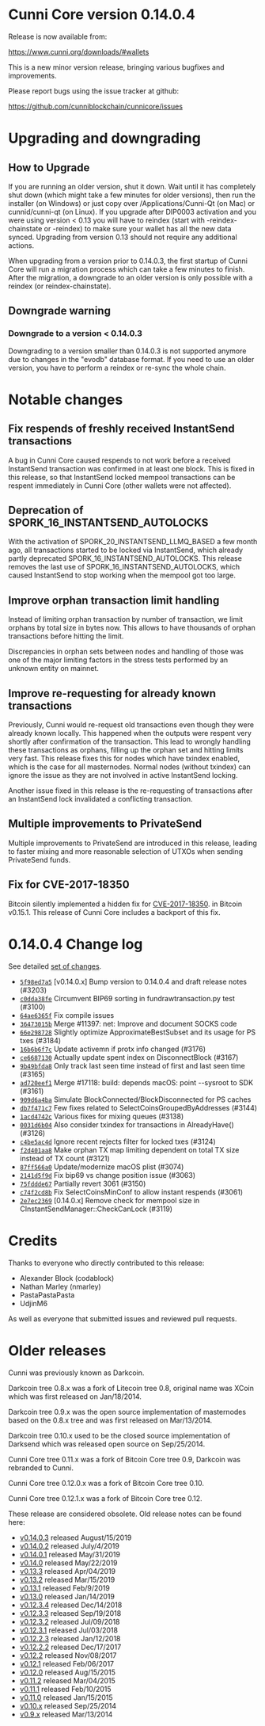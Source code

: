 Cunni Core version 0.14.0.4
==========================

Release is now available from:

  <https://www.cunni.org/downloads/#wallets>

This is a new minor version release, bringing various bugfixes and improvements.

Please report bugs using the issue tracker at github:

  <https://github.com/cunniblockchain/cunnicore/issues>


Upgrading and downgrading
=========================

How to Upgrade
--------------

If you are running an older version, shut it down. Wait until it has completely
shut down (which might take a few minutes for older versions), then run the
installer (on Windows) or just copy over /Applications/Cunni-Qt (on Mac) or
cunnid/cunni-qt (on Linux). If you upgrade after DIP0003 activation and you were
using version < 0.13 you will have to reindex (start with -reindex-chainstate
or -reindex) to make sure your wallet has all the new data synced. Upgrading from
version 0.13 should not require any additional actions.

When upgrading from a version prior to 0.14.0.3, the
first startup of Cunni Core will run a migration process which can take a few minutes
to finish. After the migration, a downgrade to an older version is only possible with
a reindex (or reindex-chainstate).

Downgrade warning
-----------------

### Downgrade to a version < 0.14.0.3

Downgrading to a version smaller than 0.14.0.3 is not supported anymore due to changes
in the "evodb" database format. If you need to use an older version, you have to perform
a reindex or re-sync the whole chain.

Notable changes
===============

Fix respends of freshly received InstantSend transactions
---------------------------------------------------------

A bug in Cunni Core caused respends to not work before a received InstantSend transaction was confirmed in at least
one block. This is fixed in this release, so that InstantSend locked mempool transactions can be
respent immediately in Cunni Core (other wallets were not affected).

Deprecation of SPORK_16_INSTANTSEND_AUTOLOCKS
---------------------------------------------

With the activation of SPORK_20_INSTANTSEND_LLMQ_BASED a few month ago, all transactions started to be locked via
InstantSend, which already partly deprecated SPORK_16_INSTANTSEND_AUTOLOCKS. This release removes the last use
of SPORK_16_INSTANTSEND_AUTOLOCKS, which caused InstantSend to stop working when the mempool got too large.

Improve orphan transaction limit handling
-----------------------------------------

Instead of limiting orphan transaction by number of transaction, we limit orphans by total size in bytes
now. This allows to have thousands of orphan transactions before hitting the limit.

Discrepancies in orphan sets between nodes and handling of those was one of the major limiting factors in
the stress tests performed by an unknown entity on mainnet.

Improve re-requesting for already known transactions
----------------------------------------------------

Previously, Cunni would re-request old transactions even though they were already known locally. This
happened when the outputs were respent very shortly after confirmation of the transaction. This lead to
wrongly handling these transactions as orphans, filling up the orphan set and hitting limits very fast.
This release fixes this for nodes which have txindex enabled, which is the case for all masternodes. Normal
nodes (without txindex) can ignore the issue as they are not involved in active InstantSend locking.

Another issue fixed in this release is the re-requesting of transactions after an InstantSend lock invalidated
a conflicting transaction.

Multiple improvements to PrivateSend
------------------------------------

Multiple improvements to PrivateSend are introduced in this release, leading to faster mixing and more
reasonable selection of UTXOs when sending PrivateSend funds.

Fix for CVE-2017-18350
----------------------

Bitcoin silently implemented a hidden fix for [CVE-2017-18350](https://lists.linuxfoundation.org/pipermail/bitcoin-dev/2019-November/017453.html).
in Bitcoin v0.15.1. This release of Cunni Core includes a backport of this fix.


0.14.0.4 Change log
===================

See detailed [set of changes](https://github.com/cunniblockchain/cunnicore/compare/v0.14.0.3...cunnipay:v0.14.0.4).

- [`5f98ed7a5`](https://github.com/cunniblockchain/cunnicore/commit/5f98ed7a5) [v0.14.0.x] Bump version to 0.14.0.4 and draft release notes (#3203)
- [`c0dda38fe`](https://github.com/cunniblockchain/cunnicore/commit/c0dda38fe) Circumvent BIP69 sorting in fundrawtransaction.py test (#3100)
- [`64ae6365f`](https://github.com/cunniblockchain/cunnicore/commit/64ae6365f) Fix compile issues
- [`36473015b`](https://github.com/cunniblockchain/cunnicore/commit/36473015b) Merge #11397: net: Improve and document SOCKS code
- [`66e298728`](https://github.com/cunniblockchain/cunnicore/commit/66e298728) Slightly optimize ApproximateBestSubset and its usage for PS txes (#3184)
- [`16b6b6f7c`](https://github.com/cunniblockchain/cunnicore/commit/16b6b6f7c) Update activemn if protx info changed (#3176)
- [`ce6687130`](https://github.com/cunniblockchain/cunnicore/commit/ce6687130) Actually update spent index on DisconnectBlock (#3167)
- [`9b49bfda8`](https://github.com/cunniblockchain/cunnicore/commit/9b49bfda8) Only track last seen time instead of first and last seen time (#3165)
- [`ad720eef1`](https://github.com/cunniblockchain/cunnicore/commit/ad720eef1) Merge #17118: build: depends macOS: point --sysroot to SDK (#3161)
- [`909d6a4ba`](https://github.com/cunniblockchain/cunnicore/commit/909d6a4ba) Simulate BlockConnected/BlockDisconnected for PS caches
- [`db7f471c7`](https://github.com/cunniblockchain/cunnicore/commit/db7f471c7) Few fixes related to SelectCoinsGroupedByAddresses (#3144)
- [`1acd4742c`](https://github.com/cunniblockchain/cunnicore/commit/1acd4742c) Various fixes for mixing queues (#3138)
- [`0031d6b04`](https://github.com/cunniblockchain/cunnicore/commit/0031d6b04) Also consider txindex for transactions in AlreadyHave() (#3126)
- [`c4be5ac4d`](https://github.com/cunniblockchain/cunnicore/commit/c4be5ac4d) Ignore recent rejects filter for locked txes (#3124)
- [`f2d401aa8`](https://github.com/cunniblockchain/cunnicore/commit/f2d401aa8) Make orphan TX map limiting dependent on total TX size instead of TX count (#3121)
- [`87ff566a0`](https://github.com/cunniblockchain/cunnicore/commit/87ff566a0) Update/modernize macOS plist (#3074)
- [`2141d5f9d`](https://github.com/cunniblockchain/cunnicore/commit/2141d5f9d) Fix bip69 vs change position issue (#3063)
- [`75fddde67`](https://github.com/cunniblockchain/cunnicore/commit/75fddde67) Partially revert 3061 (#3150)
- [`c74f2cd8b`](https://github.com/cunniblockchain/cunnicore/commit/c74f2cd8b) Fix SelectCoinsMinConf to allow instant respends (#3061)
- [`2e7ec2369`](https://github.com/cunniblockchain/cunnicore/commit/2e7ec2369) [0.14.0.x] Remove check for mempool size in CInstantSendManager::CheckCanLock (#3119)

Credits
=======

Thanks to everyone who directly contributed to this release:

- Alexander Block (codablock)
- Nathan Marley (nmarley)
- PastaPastaPasta
- UdjinM6

As well as everyone that submitted issues and reviewed pull requests.

Older releases
==============

Cunni was previously known as Darkcoin.

Darkcoin tree 0.8.x was a fork of Litecoin tree 0.8, original name was XCoin
which was first released on Jan/18/2014.

Darkcoin tree 0.9.x was the open source implementation of masternodes based on
the 0.8.x tree and was first released on Mar/13/2014.

Darkcoin tree 0.10.x used to be the closed source implementation of Darksend
which was released open source on Sep/25/2014.

Cunni Core tree 0.11.x was a fork of Bitcoin Core tree 0.9,
Darkcoin was rebranded to Cunni.

Cunni Core tree 0.12.0.x was a fork of Bitcoin Core tree 0.10.

Cunni Core tree 0.12.1.x was a fork of Bitcoin Core tree 0.12.

These release are considered obsolete. Old release notes can be found here:

- [v0.14.0.3](https://github.com/cunniblockchain/cunnicore/blob/master/doc/release-notes/cunni/release-notes-0.14.0.3.md) released August/15/2019
- [v0.14.0.2](https://github.com/cunniblockchain/cunnicore/blob/master/doc/release-notes/cunni/release-notes-0.14.0.2.md) released July/4/2019
- [v0.14.0.1](https://github.com/cunniblockchain/cunnicore/blob/master/doc/release-notes/cunni/release-notes-0.14.0.1.md) released May/31/2019
- [v0.14.0](https://github.com/cunniblockchain/cunnicore/blob/master/doc/release-notes/cunni/release-notes-0.14.0.md) released May/22/2019
- [v0.13.3](https://github.com/cunniblockchain/cunnicore/blob/master/doc/release-notes/cunni/release-notes-0.13.3.md) released Apr/04/2019
- [v0.13.2](https://github.com/cunniblockchain/cunnicore/blob/master/doc/release-notes/cunni/release-notes-0.13.2.md) released Mar/15/2019
- [v0.13.1](https://github.com/cunniblockchain/cunnicore/blob/master/doc/release-notes/cunni/release-notes-0.13.1.md) released Feb/9/2019
- [v0.13.0](https://github.com/cunniblockchain/cunnicore/blob/master/doc/release-notes/cunni/release-notes-0.13.0.md) released Jan/14/2019
- [v0.12.3.4](https://github.com/cunniblockchain/cunnicore/blob/master/doc/release-notes/cunni/release-notes-0.12.3.4.md) released Dec/14/2018
- [v0.12.3.3](https://github.com/cunniblockchain/cunnicore/blob/master/doc/release-notes/cunni/release-notes-0.12.3.3.md) released Sep/19/2018
- [v0.12.3.2](https://github.com/cunniblockchain/cunnicore/blob/master/doc/release-notes/cunni/release-notes-0.12.3.2.md) released Jul/09/2018
- [v0.12.3.1](https://github.com/cunniblockchain/cunnicore/blob/master/doc/release-notes/cunni/release-notes-0.12.3.1.md) released Jul/03/2018
- [v0.12.2.3](https://github.com/cunniblockchain/cunnicore/blob/master/doc/release-notes/cunni/release-notes-0.12.2.3.md) released Jan/12/2018
- [v0.12.2.2](https://github.com/cunniblockchain/cunnicore/blob/master/doc/release-notes/cunni/release-notes-0.12.2.2.md) released Dec/17/2017
- [v0.12.2](https://github.com/cunniblockchain/cunnicore/blob/master/doc/release-notes/cunni/release-notes-0.12.2.md) released Nov/08/2017
- [v0.12.1](https://github.com/cunniblockchain/cunnicore/blob/master/doc/release-notes/cunni/release-notes-0.12.1.md) released Feb/06/2017
- [v0.12.0](https://github.com/cunniblockchain/cunnicore/blob/master/doc/release-notes/cunni/release-notes-0.12.0.md) released Aug/15/2015
- [v0.11.2](https://github.com/cunniblockchain/cunnicore/blob/master/doc/release-notes/cunni/release-notes-0.11.2.md) released Mar/04/2015
- [v0.11.1](https://github.com/cunniblockchain/cunnicore/blob/master/doc/release-notes/cunni/release-notes-0.11.1.md) released Feb/10/2015
- [v0.11.0](https://github.com/cunniblockchain/cunnicore/blob/master/doc/release-notes/cunni/release-notes-0.11.0.md) released Jan/15/2015
- [v0.10.x](https://github.com/cunniblockchain/cunnicore/blob/master/doc/release-notes/cunni/release-notes-0.10.0.md) released Sep/25/2014
- [v0.9.x](https://github.com/cunniblockchain/cunnicore/blob/master/doc/release-notes/cunni/release-notes-0.9.0.md) released Mar/13/2014

